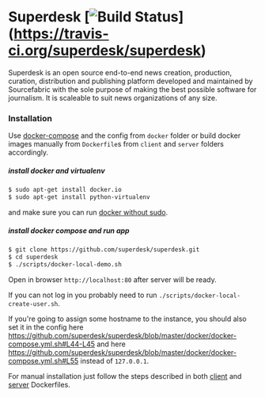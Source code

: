 # Superdesk [![Build Status](https://travis-ci.org/superdesk/superdesk.png?branch=master)] (https://travis-ci.org/superdesk/superdesk)

Superdesk is an open source end-to-end news creation, production, curation,
distribution and publishing platform developed and maintained by Sourcefabric
with the sole purpose of making the best possible software for journalism. It
is scaleable to suit news organizations of any size.

### Installation

Use [docker-compose](http://fig.sh "") and the config from `docker` folder or build docker images manually from `Dockerfile`s from `client` and `server` folders accordingly.

##### install docker and virtualenv

```sh
$ sudo apt-get install docker.io
$ sudo apt-get install python-virtualenv
```

and make sure you can run [docker without sudo](http://askubuntu.com/questions/477551/how-can-i-use-docker-without-sudo).


##### install docker compose and run app

```sh
$ git clone https://github.com/superdesk/superdesk.git
$ cd superdesk
$ ./scripts/docker-local-demo.sh
```

Open in browser `http://localhost:80` after server will be ready.

If you can not log in you probably need to run `./scripts/docker-local-create-user.sh`.

If you're going to assign some hostname to the instance, you should also set it in the config here https://github.com/superdesk/superdesk/blob/master/docker/docker-compose.yml.sh#L44-L45 and here https://github.com/superdesk/superdesk/blob/master/docker/docker-compose.yml.sh#L55 instead of `127.0.0.1`.

For manual installation just follow the steps described in both [client](./client/Dockerfile) and [server](./server/Dockerfile) Dockerfiles.
